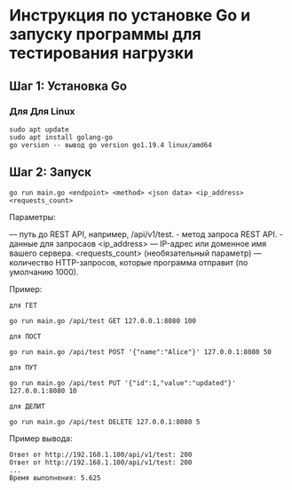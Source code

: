 # Инструкция по установке Go и запуску программы для тестирования нагрузки

## Шаг 1: Установка Go

### Для Для Linux

```
sudo apt update
sudo apt install golang-go
go version -- вывод go version go1.19.4 linux/amd64

```

## Шаг 2: Запуск
```
go run main.go <endpoint> <method> <json data> <ip_address> <requests_count> 

```

Параметры:

<endpoint> — путь до REST API, например, /api/v1/test.
<method> - метод запроса REST API.
<json data> - данные для запросаов
<ip_address> — IP-адрес или доменное имя вашего сервера.
<requests_count> (необязательный параметр) — количество HTTP-запросов, которые программа отправит (по умолчанию 1000).


Пример:
```
для ГЕТ

go run main.go /api/test GET 127.0.0.1:8080 100

для ПОСТ

go run main.go /api/test POST '{"name":"Alice"}' 127.0.0.1:8080 50

для ПУТ

go run main.go /api/test PUT '{"id":1,"value":"updated"}' 127.0.0.1:8080 10

для ДЕЛИТ

go run main.go /api/test DELETE 127.0.0.1:8080 5
```


Пример вывода:
```
Ответ от http://192.168.1.100/api/v1/test: 200
Ответ от http://192.168.1.100/api/v1/test: 200
...
Время выполнения: 5.625
```
